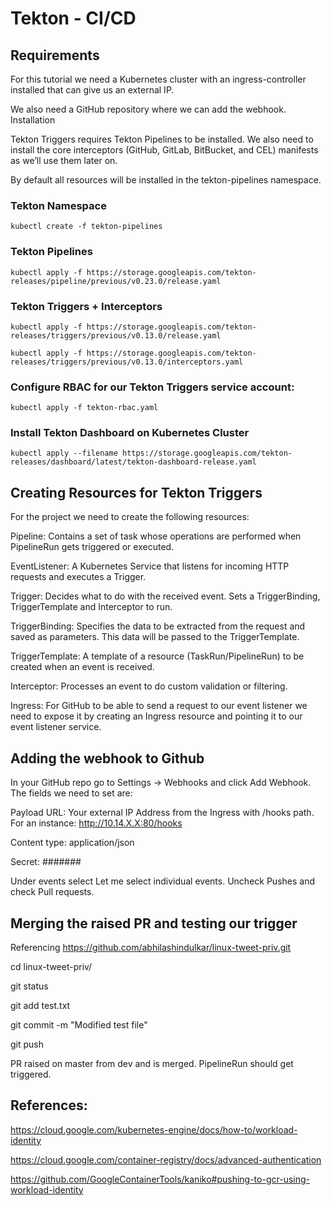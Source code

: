 # Tekton - CI/CD

## Requirements

For this tutorial we need a Kubernetes cluster with an ingress-controller installed that can give us an external IP.

We also need a GitHub repository where we can add the webhook.
Installation

Tekton Triggers requires Tekton Pipelines to be installed. We also need to install the core interceptors (GitHub, GitLab, BitBucket, and CEL) manifests as we’ll use them later on.

By default all resources will be installed in the tekton-pipelines namespace.

### Tekton Namespace
`kubectl create -f tekton-pipelines`

### Tekton Pipelines
`kubectl apply -f https://storage.googleapis.com/tekton-releases/pipeline/previous/v0.23.0/release.yaml`

### Tekton Triggers + Interceptors
`kubectl apply -f https://storage.googleapis.com/tekton-releases/triggers/previous/v0.13.0/release.yaml`

`kubectl apply -f https://storage.googleapis.com/tekton-releases/triggers/previous/v0.13.0/interceptors.yaml`

### Configure RBAC for our Tekton Triggers service account:
`kubectl apply -f tekton-rbac.yaml`

### Install Tekton Dashboard on Kubernetes Cluster
`kubectl apply --filename https://storage.googleapis.com/tekton-releases/dashboard/latest/tekton-dashboard-release.yaml`

## Creating Resources for Tekton Triggers
For the project we need to create the following resources:

Pipeline: Contains a set of task whose operations are performed when PipelineRun gets triggered or executed.

EventListener: A Kubernetes Service that listens for incoming HTTP requests and executes a Trigger.

Trigger: Decides what to do with the received event. Sets a TriggerBinding, TriggerTemplate and Interceptor to run.

TriggerBinding: Specifies the data to be extracted from the request and saved as parameters. This data will be passed to the TriggerTemplate.

TriggerTemplate: A template of a resource (TaskRun/PipelineRun) to be created when an event is received.

Interceptor: Processes an event to do custom validation or filtering.

Ingress: For GitHub to be able to send a request to our event listener we need to expose it by creating an Ingress resource and pointing it to our event listener service.

## Adding the webhook to Github
In your GitHub repo go to Settings -> Webhooks and click Add Webhook. The fields we need to set are:

Payload URL: Your external IP Address from the Ingress with /hooks path. For an instance: http://10.14.X.X:80/hooks

Content type: application/json

Secret: #######

Under events select Let me select individual events. Uncheck Pushes and check Pull requests.

## Merging the raised PR and testing our trigger

Referencing https://github.com/abhilashindulkar/linux-tweet-priv.git

cd linux-tweet-priv/

git status

git add test.txt

git commit -m "Modified test file"

git push

PR raised on master from dev and is merged. PipelineRun should get triggered.

## References:
https://cloud.google.com/kubernetes-engine/docs/how-to/workload-identity

https://cloud.google.com/container-registry/docs/advanced-authentication

https://github.com/GoogleContainerTools/kaniko#pushing-to-gcr-using-workload-identity
